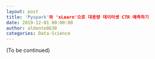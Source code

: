 ```yaml
---
layout: post
title: 'Pyspark'와 'xLearn'으로 대용량 데이터셋 CTR 예측하기
date: 2019-12-01 00:00:00
author: aldente0630
categories: Data-Science
---  
```




(To be continued)
